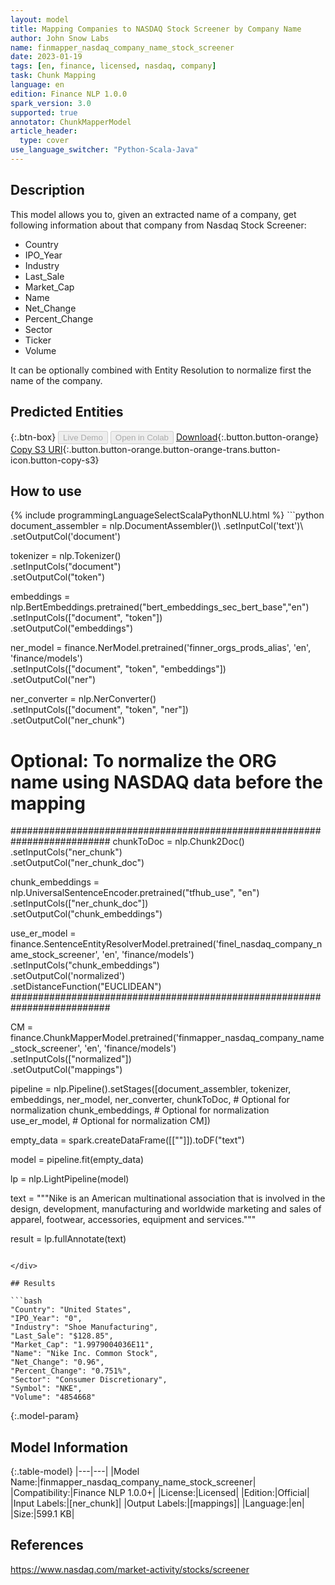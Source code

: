 ```yaml
---
layout: model
title: Mapping Companies to NASDAQ Stock Screener by Company Name
author: John Snow Labs
name: finmapper_nasdaq_company_name_stock_screener
date: 2023-01-19
tags: [en, finance, licensed, nasdaq, company]
task: Chunk Mapping
language: en
edition: Finance NLP 1.0.0
spark_version: 3.0
supported: true
annotator: ChunkMapperModel
article_header:
  type: cover
use_language_switcher: "Python-Scala-Java"
---
```


## Description

This model allows you to, given an extracted name of a company, get following information about that company from Nasdaq Stock Screener:

  - Country
  - IPO_Year
  - Industry
  - Last_Sale
  - Market_Cap
  - Name
  - Net_Change
  - Percent_Change
  - Sector
  - Ticker
  - Volume

It can be optionally combined with Entity Resolution to normalize first the name of the company.

## Predicted Entities



{:.btn-box}
<button class="button button-orange" disabled>Live Demo</button>
<button class="button button-orange" disabled>Open in Colab</button>
[Download](https://s3.amazonaws.com/auxdata.johnsnowlabs.com/finance/models/finmapper_nasdaq_company_name_stock_screener_en_1.0.0_3.0_1674161310624.zip){:.button.button-orange}
[Copy S3 URI](s3://auxdata.johnsnowlabs.com/finance/models/finmapper_nasdaq_company_name_stock_screener_en_1.0.0_3.0_1674161310624.zip){:.button.button-orange.button-orange-trans.button-icon.button-copy-s3}

## How to use



<div class="tabs-box" markdown="1">
{% include programmingLanguageSelectScalaPythonNLU.html %}
```python
document_assembler = nlp.DocumentAssembler()\
    .setInputCol('text')\
    .setOutputCol('document')

tokenizer = nlp.Tokenizer()\
    .setInputCols("document")\
    .setOutputCol("token")

embeddings = nlp.BertEmbeddings.pretrained("bert_embeddings_sec_bert_base","en") \
    .setInputCols(["document", "token"]) \
    .setOutputCol("embeddings")

ner_model = finance.NerModel.pretrained('finner_orgs_prods_alias', 'en', 'finance/models')\
    .setInputCols(["document", "token", "embeddings"])\
    .setOutputCol("ner")

ner_converter = nlp.NerConverter()\
    .setInputCols(["document", "token", "ner"])\
    .setOutputCol("ner_chunk")

# Optional: To normalize the ORG name using NASDAQ data before the mapping
##########################################################################
chunkToDoc = nlp.Chunk2Doc()\
    .setInputCols("ner_chunk")\
    .setOutputCol("ner_chunk_doc")

chunk_embeddings = nlp.UniversalSentenceEncoder.pretrained("tfhub_use", "en")\
    .setInputCols(["ner_chunk_doc"])\
    .setOutputCol("chunk_embeddings")

use_er_model = finance.SentenceEntityResolverModel.pretrained('finel_nasdaq_company_name_stock_screener', 'en', 'finance/models')\
    .setInputCols("chunk_embeddings")\
    .setOutputCol('normalized')\
    .setDistanceFunction("EUCLIDEAN")  
##########################################################################

CM = finance.ChunkMapperModel.pretrained('finmapper_nasdaq_company_name_stock_screener', 'en', 'finance/models')\
    .setInputCols(["normalized"])\
    .setOutputCol("mappings")

pipeline = nlp.Pipeline().setStages([document_assembler,
                                 tokenizer, 
                                 embeddings,
                                 ner_model, 
                                 ner_converter,
                                 chunkToDoc, # Optional for normalization
                                 chunk_embeddings, # Optional for normalization
                                 use_er_model, # Optional for normalization
                                 CM])

empty_data = spark.createDataFrame([[""]]).toDF("text")

model = pipeline.fit(empty_data)

lp = nlp.LightPipeline(model)

text = """Nike is an American multinational association that is involved in the design, development, manufacturing and worldwide marketing and sales of apparel, footwear, accessories, equipment and services."""

result = lp.fullAnnotate(text)
```

</div>

## Results

```bash
"Country": "United States",
"IPO_Year": "0",
"Industry": "Shoe Manufacturing",
"Last_Sale": "$128.85",
"Market_Cap": "1.9979004036E11",
"Name": "Nike Inc. Common Stock",
"Net_Change": "0.96",
"Percent_Change": "0.751%",
"Sector": "Consumer Discretionary",
"Symbol": "NKE",
"Volume": "4854668"
```

{:.model-param}
## Model Information

{:.table-model}
|---|---|
|Model Name:|finmapper_nasdaq_company_name_stock_screener|
|Compatibility:|Finance NLP 1.0.0+|
|License:|Licensed|
|Edition:|Official|
|Input Labels:|[ner_chunk]|
|Output Labels:|[mappings]|
|Language:|en|
|Size:|599.1 KB|

## References

https://www.nasdaq.com/market-activity/stocks/screener